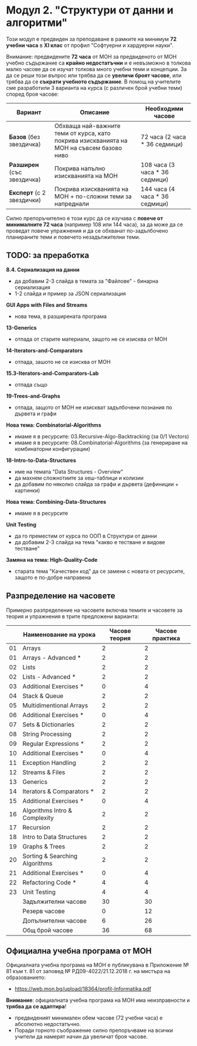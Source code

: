# Модул 2. "Структури от данни и алгоритми"

Този модул е предвиден за преподаване в рамките на минимум **72 учебни часа** в **XI клас** от профил "Софтуерни и хардуерни науки".

Внимание: предвидените **72 часа** от МОН за предвиденото от МОН учебно съдържание са **крайно недостатъчни** и е невъзможно в толкова малко часове да се изучат толкова много учебни теми и концепции. За да се реши този въпрос или трябва да се **увеличи броят часове**, или трябва да се **съкрати учебното съдържание**. В помощ на учителите сме разработили 3 варианта на курса (с различен брой учебни теми) според броя часове:

| Вариант                     | Описание                        | Необходими часове |
|-----------------------------|---------------------------------|-------------------|
| **Базов** (без звездичка)     | Обхваща най-важните теми от курса, като покрива изискванията на МОН на съвсем базово ниво | 72 часа (2 часа * 36 седмици) |
| **Разширен** (със звездичка)   | Покрива напълно изискванията на МОН | 108 часа (3 часа * 36 седмици) |
| **Експерт** (с 2 звездички) | Покрива изискванията на МОН + по-сложни теми за напреднали | 144 часа (4 часа * 36 седмици) |
  
Силно препоръчително е този курс да се изучава с **повече от минималните 72 часа** (например 108 или 144 часа), за да може да се проведат повече упражнения и да се обхванат по-задълбочено планираните теми и повечето незадължителни теми.

## TODO: за преработка

**8.4. Сериализация на данни**
  - да добавим 2-3 слайда в темата за "Файлове" - бинарна сериализация
  - 1-2 слайда и пример за JSON сериализация

**GUI Apps with Files and Streams**
  - нова тема, в разширената програма

**13-Generics**
  - отпада от старите материали, защото не се изисква от МОН

**14-Iterators-and-Comparators**
  - отпада, зашото не се изисква от МОН

**15.3-Iterators-and-Comparators-Lab**
  - отпада също

**19-Trees-and-Graphs**
  - отпада, защото от МОН не изискват задълбочени познания по дървета и графи

**Нова тема: Combinatorial-Algorithms**
  - имаме я в ресурсите: 03.Recursive-Algo-Backtracking (за 0/1 Vectors)
  - имаме я в ресурсите: 08.Combinatorial-Algorithms (за генериране на комбинаторни конфигурации)

**18-Intro-to-Data-Structures**
  - име на темата "Data Structures - Overview"
  - да махнем сложнотиите за хеш-таблици и колизии
  - да добавим по няколко слайда за графи и дървета (дефиниции + картинки)

**Нова тема: Combining-Data-Structures**
  - имаме я в ресурсите
  
**Unit Testing**
  - да го преместим от курса по ООП в Структури от данни
  - да добавим 2-3 слайда на тема "какво е тестване и видове тестване"

**Замяна на тема: High-Quality-Code**
  - старата тема "Качествен код" да се замени с новата от ресурсите, защото е по-добре направена


## Разпределение на часовете

Примерно разпределение на часовете включва темите и часовете за теория и упражнения в трите предложени варианта:

|    | Наименование на урока                | Часове теория | Часове практика |
|----|--------------------------------------|---------------|-----------------|
| 01 | Arrays                               |       2       |        2        |
| 01 | Arrays - Advanced *                  |       2       |        2        |
| 02 | Lists                                |       2       |        2        |
| 02 | Lists - Advanced *                   |       2       |        2        |
| 03 | Additional Exercises *               |       0       |        4        |
| 04 | Stack & Queue                        |       2       |        2        |
| 05 | Multidimentional Arrays              |       2       |        2        |
| 06 | Additional Exercises *               |       0       |        4        |
| 07 | Sets & Dictionaries                  |       2       |        2        |
| 08 | String Processing                    |       2       |        2        |
| 09 | Regular Expressions *                |       2       |        2        |
| 10 | Additional Exercises *               |       0       |        4        |
| 11 | Exception Handling                   |       2       |        2        |
| 12 | Streams & Files                      |       2       |        2        |
| 13 | Generics                             |       2       |        2        |
| 14 | Iterators & Comparators *            |       2       |        2        |
| 15 | Additional Exercises *               |       0       |        4        |
| 16 | Algorithms Intro & Complexity        |       2       |        2        |
| 17 | Recursion                            |       2       |        2        |
| 18 | Intro to Data Structures             |       2       |        2        |
| 19 | Graphs & Trees                       |       2       |        2        |
| 20 | Sorting & Searching Algorithms       |       2       |        2        |
| 21 | Additional Exercises *               |       0       |        4        |
| 22 | Refactoring Code *                   |       4       |        4        |
| 23 | Unit Testing                         |       4       |        4        |
|    | Задължителни часове                  |       30      |        30       |
|    | Резерв часове                        |       0       |        12       |
|    | Допълнителни часове                  |       6       |        26       |
|    | Общ брой часове                      |       36      |        68       |

## Официална учебна програма от МОН

Официалната учебна програма на МОН е публикувана в Приложение № 81 към т. 81 от заповед № РД09-4022/21.12.2018 г. на мистъра на образованието:
  - https://web.mon.bg/upload/18364/profil-Informatika.pdf

**Внимание**: официалната учебна програма на МОН има неизправности и **трябва да се адаптира**!
  - предвиденият минимален обем часове (72 учебни часа) е абсолютно недостатъчно.
  - Поради горното съображение силно препоръчваме на всички учители да намерят начин да увеличат броя часове.
